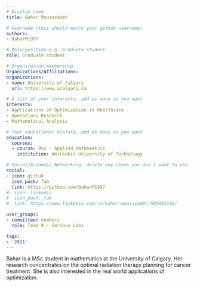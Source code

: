 ```yaml
---
# Display name
title: Bahar Mousazadeh

# Username (this should match your github username)
authors:
- BaharM1997

# Role/position e.g. Graduate student
role: Graduate student

# Organization membership
Organizations/Affiliations:
organizations:
- name: University of Calgary
  url: https://www.ucalgary.ca

# A list of your interests, add as many as you want
interests:
- Applications of Optimization in Healthcare
- Operations Research
- Mathematical Analysis

# Your educational history, add as many as you want
education:
  courses:
  - course: BSc - Applied Mathematics
    institution: Amirkabir University of Technology

# Social/Academic Networking, delete any items you don't want to use
social:
- icon: github
  icon_pack: fab
  link: https://github.com/BaharM1997
#- icon: linkedin
#  icon_pack: fab
#  link: https://www.linkedin.com/in/bahar-mousazadeh-58b083192/

user_groups:
- committee: members
  role: Team 9 - Serious Labs

tags:
- '2021'
---
```

Bahar is a MSc student in mathematics at the University of Calgary. Her research concentrates on the optimal radiation 
therapy planning for cancer treatment. She is also interested in the real world applications of optimization.

